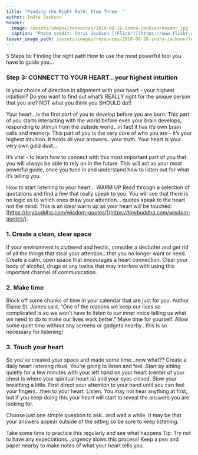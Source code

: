 ```yaml
---
title: "Finding the Right Path: Step Three  "
author: Indra Jackson
header:
  image: /assets/images/resources/2018-08-28-indra-jackson/header.jpg
  caption: "Photo credit: Chris Jackson [(Flickr)](https://www.flickr.com/photos/chaz_pics)"
teaser_image_path: /assets/images/resources/2018-08-28-indra-jackson/teaser.jpg
---
```


5 Steps to:	Finding the right path
How to use the most powerful tool you have to guide you…

### Step 3: CONNECT TO YOUR HEART…your highest intuition

Is your choice of direction in alignment with your heart - your highest intuition? Do you want to find out what’s REALLY right for the unique person that you are? NOT what you think you SHOULD do!!

Your heart...is the first part of you to develop before you are born. This part of you starts interacting with the world before even your brain develops, responding to stimuli from the outside world…in fact it has it’s own brain cells and memory. This part of you is the very core of who you are - it’s your highest intuition. It holds all your answers…your truth. Your heart is your very own gold dust...

It’s vital - to learn how to connect with this most important part of you that you will always be able to rely on in the future. This will act as your most powerful guide, once you tune in and understand how to listen out for what it’s telling you.

How to start listening to your heart…
WARM UP
Read through a selection of quotations and find a few that really speak to you. You will see that there is no logic as to which ones draw your attention… quotes  speak to the heart not the mind.   This is an ideal warm up as your heart will be touched:  [https://tinybuddha.com/wisdom-quotes/](https://tinybuddha.com/wisdom-quotes/).

### 1.	Create a clean, clear  space
If your environment is cluttered and hectic, consider a declutter and get rid of all the things that steal your attention…that you no longer want or need. Create a calm, open space that encourages a heart connection. Clear your body of alcohol, drugs or any toxins that may interfere with using this important channel of communication.

### 2.	Make  time
Block off some chunks of time in your calendar that are just for you. Author Elaine St. James said, “One of the reasons we keep our lives so complicated is so we won’t have to listen to our inner voice telling us what we need to do to make our lives work better.” Make time for yourself. Allow some quiet time without any screens or gadgets nearby…this is so necessary for listening!

### 3.	Touch your heart
So you’ve created your space and made some time…now what??                                         Create a daily heart listening ritual. You’re going to listen and feel. Start by sitting quietly for a few minutes with your left hand on your heart (center of your chest is where your spiritual heart is) and your eyes closed. Slow your breathing a little. First direct your attention to your hand until you can feel your fingers…then to your heart. Listen. You may not hear anything at first, but if you keep doing this your heart will start to reveal the answers you are looking for.  

Choose just one simple question to ask…and wait a while. It may be that your answers appear outside of the sitting so be sure to keep listening.

Take some time to practice this regularly and see what happens
Tip: Try not to have any expectations…urgency slows this process!
Keep a pen and paper nearby to make notes of what your heart tells you.
